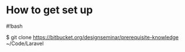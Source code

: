# How to get set up
#!bash

$ git clone https://bitbucket.org/designseminar/prerequisite-knowledge ~/Code/Laravel

```